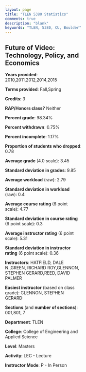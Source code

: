 ```yaml
---
layout: page
title: "TLEN 5380 Statistics"
comments: true
description: "blank"
keywords: "TLEN, 5380, CU, Boulder"
--- 
```

<head>
<script src="https://ajax.googleapis.com/ajax/libs/jquery/2.1.3/jquery.min.js"></script>
<script src="https://dl.dropboxusercontent.com/s/pc42nxpaw1ea4o9/highcharts.js?dl=0"></script>
<!-- <script src="../assets/js/highcharts.js"></script> -->
<style type="text/css">@font-face {
	font-family: "Bebas Neue";
	src: url(https://www.filehosting.org/file/details/544349/BebasNeue%20Regular.otf) format("opentype");
	}
	h1.Bebas { 
		font-family: "Bebas Neue", Verdana, Tahoma;
	}
</style>
</head>
<body>
	<div id="container" style="float: right; width: 45%; height: 88%; margin-left: 2.5%; margin-right: 2.5%;"></div>
	<script language="JavaScript">
		$(document).ready(function() {
		var chart = {type: 'column'};
		var title = {text: 'Grade Distribution'};
		var xAxis = {categories: ['A','B','C','D','F'],crosshair: true};
		var yAxis = {min: 0,title: {text: 'Percentage'}};
		var tooltip = {headerFormat: '<center><b><span style="font-size:20px">{point.key}</span></b></center>',
		               pointFormat: '<td style="padding:0"><b>{point.y:.1f}%</b></td>',
		               footerFormat: '</table>',shared: true,useHTML: true};
		var plotOptions = {column: {pointPadding: 0.0,borderWidth: 0}};  
		var credits = {enabled: false};var series= [{name: 'Percent',data: [52.0,44.0,3.2,0.0,0.8,]}];
		var json = {};
		json.chart = chart;
		json.title = title;
		json.tooltip = tooltip;
		json.xAxis = xAxis;
		json.yAxis = yAxis;  
		json.series = series;
		json.plotOptions = plotOptions;  
		json.credits = credits;
		$('#container').highcharts(json);
	});
	</script>
</body>
			   
## Future of Video: Technology, Policy, and Economics

**Years provided**: 2010,2011,2012,2014,2015

**Terms provided**: Fall,Spring

**Credits**: 3

**RAP/Honors class?** Neither

**Percent grade**: 98.34%

**Percent withdrawn**: 0.75%

**Percent incomplete**: 1.17%

**Proportion of students who dropped**: 0.78

**Average grade** (4.0 scale): 3.45

**Standard deviation in grades**: 9.85

**Average workload** (raw): 2.79

**Standard deviation in workload** (raw): 0.4

**Average course rating** (6 point scale): 4.77

**Standard deviation in course rating** (6 point scale): 0.3

**Average instructor rating** (6 point scale): 5.31

**Standard deviation in instructor rating** (6 point scale): 0.36

**Instructors**: HATFIELD, DALE N.,GREEN, RICHARD ROY,GLENNON, STEPHEN GERARD,REED, DAVID PALMER

**Easiest instructor** (based on class grade): GLENNON, STEPHEN GERARD

**Sections** (and **number of sections**): 001,801, 7

**Department**: TLEN

**College**: College of Engineering and Applied Science

**Level**: Masters

**Activity**: LEC - Lecture

**Instructor Mode**: P  - In Person